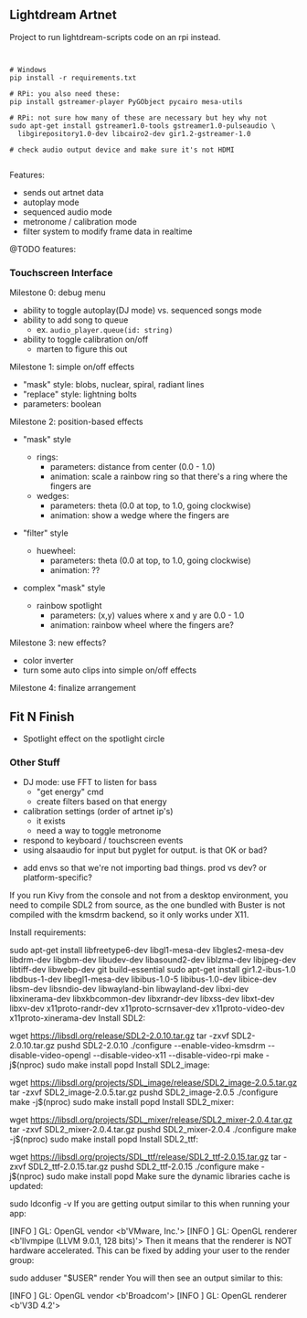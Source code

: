 ## Lightdream Artnet

Project to run lightdream-scripts code on an rpi instead.

```


# Windows
pip install -r requirements.txt

# RPi: you also need these:
pip install gstreamer-player PyGObject pycairo mesa-utils

# RPi: not sure how many of these are necessary but hey why not
sudo apt-get install gstreamer1.0-tools gstreamer1.0-pulseaudio \
  libgirepository1.0-dev libcairo2-dev gir1.2-gstreamer-1.0

# check audio output device and make sure it's not HDMI


```

Features:

- sends out artnet data
- autoplay mode
- sequenced audio mode
- metronome / calibration mode
- filter system to modify frame data in realtime

@TODO features:

### Touchscreen Interface

Milestone 0: debug menu

- ability to toggle autoplay(DJ mode) vs. sequenced songs mode
- ability to add song to queue
  - ex. `audio_player.queue(id: string)`
- ability to toggle calibration on/off
  - marten to figure this out

Milestone 1: simple on/off effects

- "mask" style: blobs, nuclear, spiral, radiant lines
- "replace" style: lightning bolts
- parameters: boolean

Milestone 2: position-based effects

- "mask" style
  - rings:
    - parameters: distance from center (0.0 - 1.0)
    - animation: scale a rainbow ring so that there's a ring where the fingers are
  - wedges:
    - parameters: theta (0.0 at top, to 1.0, going clockwise)
    - animation: show a wedge where the fingers are
- "filter" style

  - huewheel:
    - parameters: theta (0.0 at top, to 1.0, going clockwise)
    - animation: ??

- complex "mask" style
  - rainbow spotlight
    - parameters: (x,y) values where x and y are 0.0 - 1.0
    - animation: rainbow wheel where the fingers are?

Milestone 3: new effects?

- color inverter
- turn some auto clips into simple on/off effects

Milestone 4: finalize arrangement

## Fit N Finish

- Spotlight effect on the spotlight circle

### Other Stuff

- DJ mode: use FFT to listen for bass
  - "get energy" cmd
  * create filters based on that energy
- calibration settings (order of artnet ip's)
  - it exists
  * need a way to toggle metronome
- respond to keyboard / touchscreen events
- using alsaaudio for input but pyglet for output. is that OK or bad?

* add envs so that we're not importing bad things. prod vs dev? or platform-specific?



If you run Kivy from the console and not from a desktop environment, you need to compile SDL2 from source, as the one bundled with Buster is not compiled with the kmsdrm backend, so it only works under X11.

Install requirements:

sudo apt-get install libfreetype6-dev libgl1-mesa-dev libgles2-mesa-dev libdrm-dev libgbm-dev libudev-dev libasound2-dev liblzma-dev libjpeg-dev libtiff-dev libwebp-dev git build-essential
sudo apt-get install gir1.2-ibus-1.0 libdbus-1-dev libegl1-mesa-dev libibus-1.0-5 libibus-1.0-dev libice-dev libsm-dev libsndio-dev libwayland-bin libwayland-dev libxi-dev libxinerama-dev libxkbcommon-dev libxrandr-dev libxss-dev libxt-dev libxv-dev x11proto-randr-dev x11proto-scrnsaver-dev x11proto-video-dev x11proto-xinerama-dev
Install SDL2:

wget https://libsdl.org/release/SDL2-2.0.10.tar.gz
tar -zxvf SDL2-2.0.10.tar.gz
pushd SDL2-2.0.10
./configure --enable-video-kmsdrm --disable-video-opengl --disable-video-x11 --disable-video-rpi
make -j$(nproc)
sudo make install
popd
Install SDL2_image:

wget https://libsdl.org/projects/SDL_image/release/SDL2_image-2.0.5.tar.gz
tar -zxvf SDL2_image-2.0.5.tar.gz
pushd SDL2_image-2.0.5
./configure
make -j$(nproc)
sudo make install
popd
Install SDL2_mixer:

wget https://libsdl.org/projects/SDL_mixer/release/SDL2_mixer-2.0.4.tar.gz
tar -zxvf SDL2_mixer-2.0.4.tar.gz
pushd SDL2_mixer-2.0.4
./configure
make -j$(nproc)
sudo make install
popd
Install SDL2_ttf:

wget https://libsdl.org/projects/SDL_ttf/release/SDL2_ttf-2.0.15.tar.gz
tar -zxvf SDL2_ttf-2.0.15.tar.gz
pushd SDL2_ttf-2.0.15
./configure
make -j$(nproc)
sudo make install
popd
Make sure the dynamic libraries cache is updated:

sudo ldconfig -v
If you are getting output similar to this when running your app:

[INFO   ] GL: OpenGL vendor <b'VMware, Inc.'>
[INFO   ] GL: OpenGL renderer <b'llvmpipe (LLVM 9.0.1, 128 bits)'>
Then it means that the renderer is NOT hardware accelerated. This can be fixed by adding your user to the render group:

sudo adduser "$USER" render
You will then see an output similar to this:

[INFO   ] GL: OpenGL vendor <b'Broadcom'>
[INFO   ] GL: OpenGL renderer <b'V3D 4.2'>


